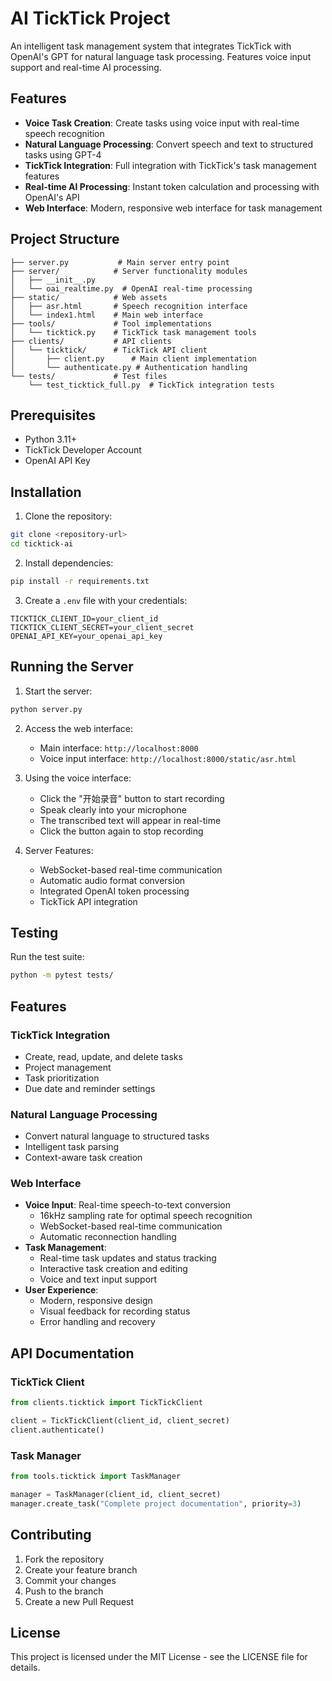 # AI TickTick Project

An intelligent task management system that integrates TickTick with OpenAI's GPT for natural language task processing. Features voice input support and real-time AI processing.

## Features

- **Voice Task Creation**: Create tasks using voice input with real-time speech recognition
- **Natural Language Processing**: Convert speech and text to structured tasks using GPT-4
- **TickTick Integration**: Full integration with TickTick's task management features
- **Real-time AI Processing**: Instant token calculation and processing with OpenAI's API
- **Web Interface**: Modern, responsive web interface for task management

## Project Structure

```
├── server.py           # Main server entry point
├── server/            # Server functionality modules
│   ├── __init__.py
│   └── oai_realtime.py  # OpenAI real-time processing
├── static/            # Web assets
│   ├── asr.html       # Speech recognition interface
│   └── index1.html    # Main web interface
├── tools/             # Tool implementations
│   └── ticktick.py    # TickTick task management tools
├── clients/           # API clients
│   └── ticktick/      # TickTick API client
│       ├── client.py      # Main client implementation
│       └── authenticate.py # Authentication handling
└── tests/             # Test files
    └── test_ticktick_full.py  # TickTick integration tests
```

## Prerequisites

- Python 3.11+
- TickTick Developer Account
- OpenAI API Key

## Installation

1. Clone the repository:
```bash
git clone <repository-url>
cd ticktick-ai 
```

2. Install dependencies:
```bash
pip install -r requirements.txt
```

3. Create a `.env` file with your credentials:
```env
TICKTICK_CLIENT_ID=your_client_id
TICKTICK_CLIENT_SECRET=your_client_secret
OPENAI_API_KEY=your_openai_api_key
```

## Running the Server

1. Start the server:
```bash
python server.py
```

2. Access the web interface:
   - Main interface: `http://localhost:8000`
   - Voice input interface: `http://localhost:8000/static/asr.html`

3. Using the voice interface:
   - Click the "开始录音" button to start recording
   - Speak clearly into your microphone
   - The transcribed text will appear in real-time
   - Click the button again to stop recording

4. Server Features:
   - WebSocket-based real-time communication
   - Automatic audio format conversion
   - Integrated OpenAI token processing
   - TickTick API integration

## Testing

Run the test suite:
```bash
python -m pytest tests/
```

## Features

### TickTick Integration
- Create, read, update, and delete tasks
- Project management
- Task prioritization
- Due date and reminder settings

### Natural Language Processing
- Convert natural language to structured tasks
- Intelligent task parsing
- Context-aware task creation

### Web Interface
- **Voice Input**: Real-time speech-to-text conversion
  - 16kHz sampling rate for optimal speech recognition
  - WebSocket-based real-time communication
  - Automatic reconnection handling
- **Task Management**:
  - Real-time task updates and status tracking
  - Interactive task creation and editing
  - Voice and text input support
- **User Experience**:
  - Modern, responsive design
  - Visual feedback for recording status
  - Error handling and recovery

## API Documentation

### TickTick Client
```python
from clients.ticktick import TickTickClient

client = TickTickClient(client_id, client_secret)
client.authenticate()
```

### Task Manager
```python
from tools.ticktick import TaskManager

manager = TaskManager(client_id, client_secret)
manager.create_task("Complete project documentation", priority=3)
```

## Contributing

1. Fork the repository
2. Create your feature branch
3. Commit your changes
4. Push to the branch
5. Create a new Pull Request

## License

This project is licensed under the MIT License - see the LICENSE file for details.
